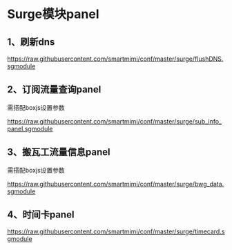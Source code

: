 # Surge模块panel

## 1、刷新dns

https://raw.githubusercontent.com/smartmimi/conf/master/surge/flushDNS.sgmodule

## 2、订阅流量查询panel
需搭配boxjs设置参数

https://raw.githubusercontent.com/smartmimi/conf/master/surge/sub_info_panel.sgmodule

## 3、搬瓦工流量信息panel

需搭配boxjs设置参数

https://raw.githubusercontent.com/smartmimi/conf/master/surge/bwg_data.sgmodule

## 4、时间卡panel

https://raw.githubusercontent.com/smartmimi/conf/master/surge/timecard.sgmodule


